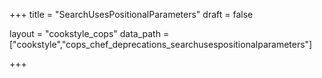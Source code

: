 +++
title = "SearchUsesPositionalParameters"
draft = false

layout = "cookstyle_cops"
data_path = ["cookstyle","cops_chef_deprecations_searchusespositionalparameters"]

+++

<!-- The content of this page is automatically generated from the
cops_chef_deprecations_searchusespositionalparameters.yml file in github.com/chef/cookstyle/blob/master/docs-chef-io/data/cookstyle/. -->
